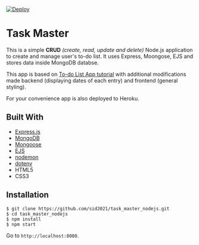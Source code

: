 [![Deploy](https://www.herokucdn.com/deploy/button.svg)](https://task-master-nodejs.herokuapp.com/)

# Task Master

This is a simple **CRUD** _(create, read, update and delete)_ Node.js application to create and manage user's to-do list. It uses Express, Moongose, EJS and stores data inside MongoDB databse.

This app is based on [To-do List App tutorial](https://medium.com/@diogo.fg.pinheiro/simple-to-do-list-app-with-node-js-and-mongodb-chapter-1-c645c7a27583) with additional modifications made backend (displaying dates of each entry) and frontend (general styling).

For your convenience app is also deployed to Heroku.

## Built With

- [Express.js](https://expressjs.com)
- [MongoDB](https://www.mongodb.com/)
- [Mongoose](https://mongoosejs.com/)
- [EJS](https://www.npmjs.com/package/ejs)
- [nodemon](https://www.npmjs.com/package/nodemon)
- [dotenv](https://www.npmjs.com/package/dotenv)
- HTML5
- CSS3

## Installation

```
$ git clone https://github.com/sid2021/task_master_nodejs.git
$ cd task_master_nodejs
$ npm install
$ npm start
```

Go to `http://localhost:8080`.
